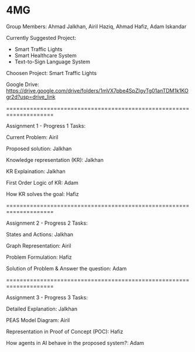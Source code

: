 # 4MG

Group Members: Ahmad Jalkhan, Airil Haziq, Ahmad Hafiz, Adam Iskandar


Currently Suggested Project:  
- Smart Traffic Lights
- Smart Healthcare System
- Text-to-Sign Language System

Choosen Project: Smart Traffic Lights

Google Drive: https://drive.google.com/drive/folders/1mVX7pbe4SpZIgyTg01anTDM1k1KOgr2d?usp=drive_link


====================================================================

Assignment 1 - Progress 1 Tasks:

Current Problem: Airil

Proposed solution: Jalkhan

Knowledge representation (KR): Jalkhan

KR Explaination: Jalkhan

First Order Logic of KR: Adam

How KR solves the goal: Hafiz



====================================================================

Assignment 2 - Progress 2 Tasks:

States and Actions: Jalkhan 

Graph Representation: Airil

Problem Formulation: Hafiz

Solution of Problem & Answer the question: Adam



====================================================================

Assignment 3 - Progress 3 Tasks:

Detailed Explanation: Jalkhan 

PEAS Model Diagram: Airil

Representation in Proof of Concept (POC): Hafiz

How agents in AI behave in the proposed system?: Adam
